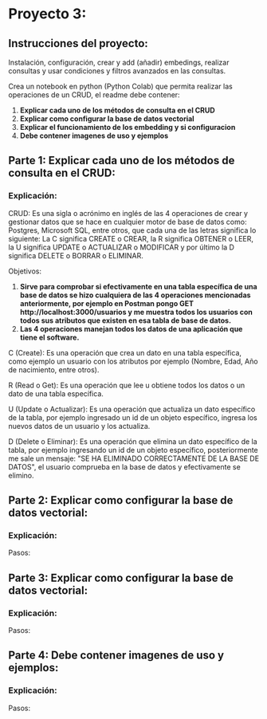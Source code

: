 # Proyecto 3:

## Instrucciones del proyecto:

Instalación, configuración, crear y add (añadir) embedings, realizar consultas y usar condiciones y filtros avanzados en las consultas.

Crea un notebook en python (Python Colab) que permita realizar las operaciones de un CRUD, el readme debe contener:

1. **Explicar cada uno de los métodos de consulta en el CRUD**
2. **Explicar como configurar la  base de datos vectorial**
3. **Explicar el funcionamiento de los embedding y si configuracion**
4. **Debe contener imagenes de uso y ejemplos**

## Parte 1: Explicar cada uno de los métodos de consulta en el CRUD:

### Explicación:

CRUD: Es una sigla o acrónimo en inglés de las 4 operaciones de crear y gestionar datos que se hace en cualquier motor de base de datos como: Postgres, Microsoft SQL, entre otros, que cada una de las letras significa lo siguiente: La C significa CREATE o CREAR, la R significa OBTENER o LEER, la U significa UPDATE o ACTUALIZAR o MODIFICAR y por último la D significa DELETE o BORRAR o ELIMINAR. 

Objetivos: 

1. **Sirve para comprobar si efectivamente en una tabla específica de una base de datos se hizo cualquiera de las 4 operaciones mencionadas anteriormente, por ejemplo en Postman pongo GET http://localhost:3000/usuarios y me muestra todos los usuarios con todos sus atributos que existen en esa tabla de base de datos.**
2. **Las 4 operaciones manejan todos los datos de una aplicación que tiene el software.**

C (Create): Es una operación que crea un dato en una tabla específica, como ejemplo un usuario con los atributos por ejemplo (Nombre, Edad, Año de nacimiento, entre otros).

R (Read o Get): Es una operación que lee u obtiene todos los datos o un dato de una tabla específica.

U (Update o Actualizar): Es una operación que actualiza un dato específico de la tabla, por ejemplo ingresado un id de un objeto específico, ingresa los nuevos datos de un usuario y los actualiza.

D (Delete o Eliminar): Es una operación que elimina un dato específico de la tabla, por ejemplo ingresando un id de un objeto específico, posteriormente me sale un mensaje: "SE HA ELIMINADO CORRECTAMENTE DE LA BASE DE DATOS", el usuario comprueba en la base de datos y efectivamente se elimino.

## Parte 2: Explicar como configurar la  base de datos vectorial:

### Explicación:

Pasos:



## Parte 3: Explicar como configurar la  base de datos vectorial:

### Explicación:

Pasos:




## Parte 4: Debe contener imagenes de uso y ejemplos:

### Explicación:

Pasos:











